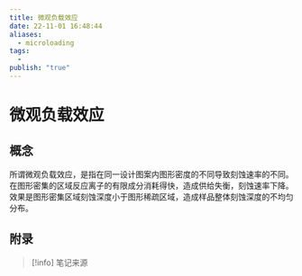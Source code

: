 ```yaml
---
title: 微观负载效应
date: 22-11-01 16:48:44
aliases:
  - microloading
tags:
  - 
publish: "true"
---
```


# 微观负载效应

## 概念

所谓微观负载效应，是指在同一设计图案内图形密度的不同导致刻蚀速率的不同。在图形密集的区域反应离子的有限成分消耗得快，造成供给失衡，刻蚀速率下降。效果是图形密集区域刻蚀深度小于图形稀疏区域，造成样品整体刻蚀深度的不均匀分布。




## 附录

> [!info] 笔记来源
> 

